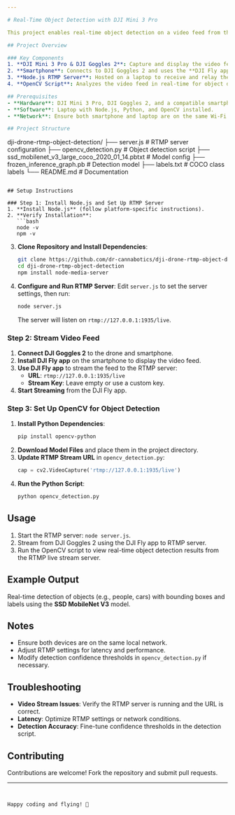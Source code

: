 ```yaml
---

# Real-Time Object Detection with DJI Mini 3 Pro

This project enables real-time object detection on a video feed from the DJI Mini 3 Pro drone using **DJI Goggles 2**, **RTMP streaming**, and **OpenCV**. The setup streams the video from the DJI Goggles 2 to a Node.js RTMP server, where it is processed with OpenCV for object detection.

## Project Overview

### Key Components
1. **DJI Mini 3 Pro & DJI Goggles 2**: Capture and display the video feed.
2. **Smartphone**: Connects to DJI Goggles 2 and uses the **DJI Fly app** to stream video to an RTMP server.
3. **Node.js RTMP Server**: Hosted on a laptop to receive and relay the video stream.
4. **OpenCV Script**: Analyzes the video feed in real-time for object detection.

## Prerequisites
- **Hardware**: DJI Mini 3 Pro, DJI Goggles 2, and a compatible smartphone.
- **Software**: Laptop with Node.js, Python, and OpenCV installed.
- **Network**: Ensure both smartphone and laptop are on the same Wi-Fi network.

## Project Structure
```
dji-drone-rtmp-object-detection/
├── server.js               # RTMP server configuration
├── opencv_detection.py     # Object detection script
├── ssd_mobilenet_v3_large_coco_2020_01_14.pbtxt  # Model config
├── frozen_inference_graph.pb                    # Detection model
├── labels.txt             # COCO class labels
└── README.md              # Documentation
```

## Setup Instructions

### Step 1: Install Node.js and Set Up RTMP Server
1. **Install Node.js** (follow platform-specific instructions).
2. **Verify Installation**:
   ```bash
   node -v
   npm -v
   ```
3. **Clone Repository and Install Dependencies**:
   ```bash
   git clone https://github.com/dr-cannabotics/dji-drone-rtmp-object-detection/
   cd dji-drone-rtmp-object-detection
   npm install node-media-server
   ```
4. **Configure and Run RTMP Server**:
   Edit `server.js` to set the server settings, then run:
   ```bash
   node server.js
   ```
   The server will listen on `rtmp://127.0.0.1:1935/live`.

### Step 2: Stream Video Feed
1. **Connect DJI Goggles 2** to the drone and smartphone.
2. **Install DJI Fly app** on the smartphone to display the video feed.
3. **Use DJI Fly app** to stream the feed to the RTMP server:
   - **URL**: `rtmp://127.0.0.1:1935/live`
   - **Stream Key**: Leave empty or use a custom key.
4. **Start Streaming** from the DJI Fly app.

### Step 3: Set Up OpenCV for Object Detection
1. **Install Python Dependencies**:
   ```bash
   pip install opencv-python
   ```
2. **Download Model Files** and place them in the project directory.
3. **Update RTMP Stream URL** in `opencv_detection.py`:
   ```python
   cap = cv2.VideoCapture('rtmp://127.0.0.1:1935/live')
   ```
4. **Run the Python Script**:
   ```bash
   python opencv_detection.py
   ```

## Usage
1. Start the RTMP server: `node server.js`.
2. Stream from DJI Goggles 2 using the DJI Fly app to RTMP server.
3. Run the OpenCV script to view real-time object detection results from the RTMP live stream server.

## Example Output
Real-time detection of objects (e.g., people, cars) with bounding boxes and labels using the **SSD MobileNet V3** model.

## Notes
- Ensure both devices are on the same local network.
- Adjust RTMP settings for latency and performance.
- Modify detection confidence thresholds in `opencv_detection.py` if necessary.

## Troubleshooting
- **Video Stream Issues**: Verify the RTMP server is running and the URL is correct.
- **Latency**: Optimize RTMP settings or network conditions.
- **Detection Accuracy**: Fine-tune confidence thresholds in the detection script.

## Contributing
Contributions are welcome! Fork the repository and submit pull requests.

---
```


Happy coding and flying! 🎉
